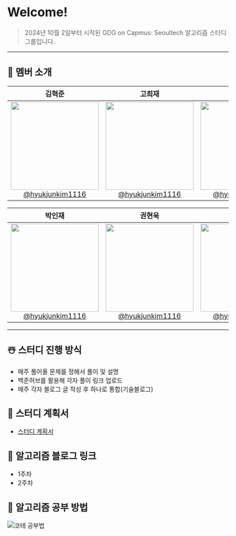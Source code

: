 # Welcome!

> 2024년 10월 2일부터 시작된 GDG on Capmus: Seoultech 알고리즘 스터디 그룹입니다.

---

## 👥 멤버 소개

<div align="center">

|                                                        **김혁준**                                                         |                                                        **고희재**                                                         |                                                        **최동주**                                                         |
| :-----------------------------------------------------------------------------------------------------------------------: | :-----------------------------------------------------------------------------------------------------------------------: | :-----------------------------------------------------------------------------------------------------------------------: |
| [<img src="https://github.com/user-attachments/assets/a6e878f1-126b-4862-b38e-aa23e3d453b2" height=200 width=200 style="object-fit: contain;"> <br/> @hyukjunkim1116](https://github.com/hyukjunkim1116) | [<img src="https://picsum.photos/150/150" height=200 width=200> <br/> @hyukjunkim1116](https://github.com/hyukjunkim1116) | [<img src="https://picsum.photos/150/150" height=200 width=200> <br/> @hyukjunkim1116](https://github.com/hyukjunkim1116) |

|                                                        **박인재**                                                         |                                                        **권현욱**                                                         |                                                        **신민규**                                                         |
| :-----------------------------------------------------------------------------------------------------------------------: | :-----------------------------------------------------------------------------------------------------------------------: | :-----------------------------------------------------------------------------------------------------------------------: |
| [<img src="https://picsum.photos/150/150" height=200 width=200> <br/> @hyukjunkim1116](https://github.com/hyukjunkim1116) | [<img src="https://picsum.photos/150/150" height=200 width=200> <br/> @hyukjunkim1116](https://github.com/hyukjunkim1116) | [<img src="https://picsum.photos/150/150" height=200 width=200> <br/> @hyukjunkim1116](https://github.com/hyukjunkim1116) |

</div>

---

## ☃️ 스터디 진행 방식

- 매주 풀어올 문제를 정해서 풀이 및 설명
- 백준허브를 활용해 각자 풀이 링크 업로드
- 매주 각자 블로그 글 작성 후 하나로 통합(기술블로그)

## 📝 스터디 계획서

- [스터디 계획서](https://honey-fridge-6af.notion.site/GDGoC-4th-108622145bd980cc88fdcee300b66f18)

## 💬 알고리즘 블로그 링크

- 1주차
- 2주차

## 👏 알고리즘 공부 방법
![코테 공부법](https://github.com/user-attachments/assets/fdec2f3f-60d7-4d71-a193-8ca33fc19d50)
